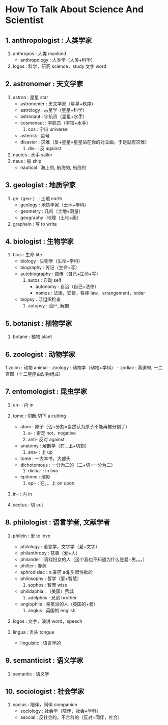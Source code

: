 # How To Talk About Science And Scientist


## 1. anthropologist  : 人类学家

1. anthropos                      	: 人类 mankind
	- anthropology               	: 人类学（人类+科学）
2. logos                           	:	科学，研究 science，study 文字 word

## 2. astronomer      :  天文学家

1. astron                          	: 	星星 star
	- astronomer                  	:	天文学家（星星+秩序)
	- astrology                     : 	占星学（星星+科学）
	- astronaut                     :	宇航员（星星+水手）
	- cosmonaut                   	:	宇航员（宇宙+水手）
		1. cos                      :	宇宙 universe
	- asterisk                      : 	星号
	- disaster                      :	灾难（反+星星=星星站在你的对立面，于是就有灾难）
		1. dis-                  	:   反 against
2. nautes                           : 	水手 sailor
3. naus                             :	船 ship
	- nautical                      :	海上的, 航海的, 船员的

## 3. geologist      :    地质学家

1. ge（geo-）        :          土地 earth
	- geology        :         地质学家（土地+学科）
	- geometry       :         几何（土地+测量）
	- geography      :         地理（土地+画）
2. graphein          :         写 to write


## 4. biologist       :     生物学家

1. bios              		:     生命 life
	- biology        		:     生物学（生命+学科）
	- biography      		:     传记（生命+写）
	- autobiography   		:     自传（自己+生命+写）
		1. autos       		:     自动 self
			- autonomy  	:     自治（自己+法律）
			- nomos     	:     法律，安排，秩序  law，arrangement，order
	- biopsy                :      活组织检查
		1. autopsy          :		验尸, 解剖

## 5. botanist        :     植物学家

1. botane            :		植物	plant

## 6. zoologist       :     动物学家

1.zoion               :               动物 animal
	- zoology         :               动物学（动物+学科）
	- zodiac          :               黄道带, 十二宫图（十二星座由动物组成）

## 7. entomologist    :  昆虫学家

1. en-                     : 	内 in
2. tome                    :	切断,切下 a cutting
	- atom                 : 	原子（否+分割=当然认为原子不能再被分割了）
		1. a-              : 	否定 not，negative
		2. anti-                      反对 against
	- anatomy              :	解剖学（在...上+切割）
		1. ana-            :	上 up
	- tome                 :	一大本书，大部头
	- dichotomous        	:	一分为二的（二+切=一分为二）
		1. dicha-           :	in two
	- epitome               :	缩影
		1. epi-        		:   在。。上 on upon

3. in-                      : 	内 in
4. sectus                   :	切 cut



## 8. philologist     :     语言学者, 文献学者

1. philein              :    		爱 to love
	- philology         :     		语言学，文字学（爱+文字）
	- philanthropy      :   		慈善（爱+人）
	- philander         :   		调戏妇女的人（这个我也不知道为什么是爱+男。。。）
	- philter           :       	春药
	- aphrodisiac       :   		n.春药 adj.引起性欲的
	- philosophy        :   		哲学（爱+智慧）
		1. sophos       :           智慧 wise
	- philidaphia		: 			（美国）费城
		1. adelphos     :         	兄弟 brother
	- anglophile        :   		亲英派的人（英国的+爱）
		1. anglus       :           英国的 english


2. logos                 :   		文字，演讲 word，speech
3. lingua                :   		舌头 tongue
	- linguistic         :      	语言学的


## 9. semanticist      :  语义学家

1. semantic              :		语义学

## 10. sociologist    :   社会学家

1. socius                   :	陪伴，同伴 companion
	- sociology             : 	社会学（陪伴，社会+学科）
	- asocial               : 	反社会的，不合群的（反对+同伴，社会）









